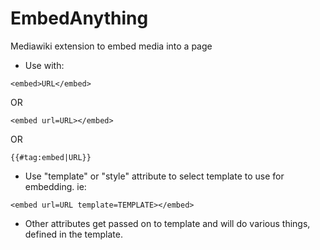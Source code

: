 # EmbedAnything
Mediawiki extension to embed media into a page

* Use with:
```
<embed>URL</embed>
```
OR
```
<embed url=URL></embed>
```
OR
```
{{#tag:embed|URL}}
```
* Use "template" or "style" attribute to select template to use for embedding. ie:
```
<embed url=URL template=TEMPLATE></embed>
```
* Other attributes get passed on to template and will do various things, defined in the template.